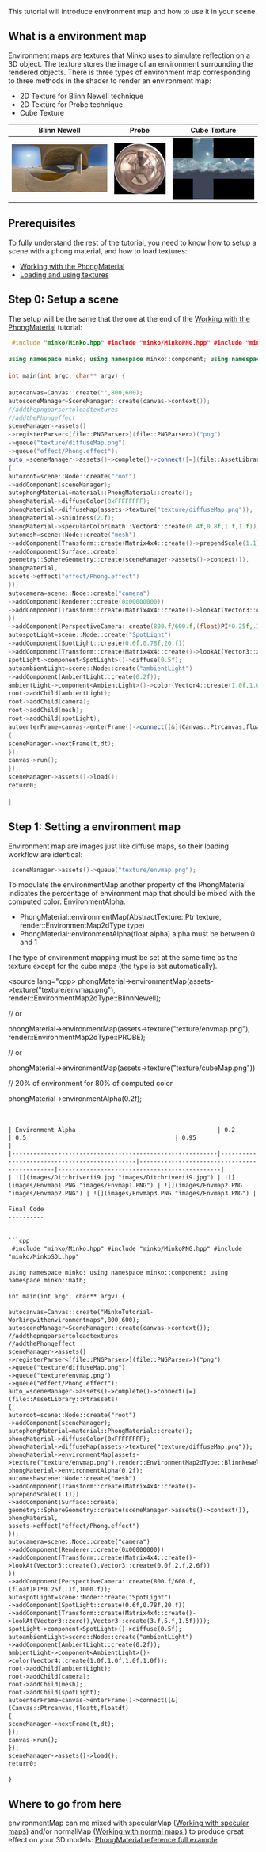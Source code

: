 This tutorial will introduce environment map and how to use it in your scene.

What is a environment map
-------------------------

Environment maps are textures that Minko uses to simulate reflection on a 3D object. The texture stores the image of an environment surrounding the rendered objects. There is three types of environment map corresponding to three methods in the shader to render an environment map:

-   2D Texture for Blinn Newell technique
-   2D Texture for Probe technique
-   Cube Texture

| Blinn Newell                                             | Probe                                                    | Cube Texture                                                                       |
|----------------------------------------------------------|----------------------------------------------------------|------------------------------------------------------------------------------------|
| ![](images/Ditchriverii9.jpg "images/Ditchriverii9.jpg") | ![](images/Galileo_probe.jpg "images/Galileo_probe.jpg") | ![](images/F6-example_horizontalcross.png "images/F6-example_horizontalcross.png") |

Prerequisites
-------------

To fully understand the rest of the tutorial, you need to know how to setup a scene with a phong material, and how to load textures:

-   [Working with the PhongMaterial](Working_with_the_PhongMaterial.md)
-   [Loading and using textures](Loading_and_using_textures.md)

Step 0: Setup a scene
---------------------

The setup will be the same that the one at the end of the [Working with the PhongMaterial](Working_with_the_PhongMaterial.md) tutorial:


```cpp
 #include "minko/Minko.hpp" #include "minko/MinkoPNG.hpp" #include "minko/MinkoSDL.hpp"

using namespace minko; using namespace minko::component; using namespace minko::math;

int main(int argc, char** argv) {

autocanvas=Canvas::create("",800,600);
autosceneManager=SceneManager::create(canvas->context());
//addthepngparsertoloadtextures
//addthePhongeffect
sceneManager->assets()
->registerParser<[file::PNGParser>](file::PNGParser>)("png")
->queue("texture/diffuseMap.png")
->queue("effect/Phong.effect");
auto_=sceneManager->assets()->complete()->connect([=](file::AssetLibrary::Ptrassets)
{
autoroot=scene::Node::create("root")
->addComponent(sceneManager);
autophongMaterial=material::PhongMaterial::create();
phongMaterial->diffuseColor(0xFFFFFFFF);
phongMaterial->diffuseMap(assets->texture("texture/diffuseMap.png"));
phongMaterial->shininess(2.f);
phongMaterial->specularColor(math::Vector4::create(0.4f,0.8f,1.f,1.f));
automesh=scene::Node::create("mesh")
->addComponent(Transform::create(Matrix4x4::create()->prependScale(1.1)))
->addComponent(Surface::create(
geometry::SphereGeometry::create(sceneManager->assets()->context()),
phongMaterial,
assets->effect("effect/Phong.effect")
));
autocamera=scene::Node::create("camera")
->addComponent(Renderer::create(0x00000000))
->addComponent(Transform::create(Matrix4x4::create()->lookAt(Vector3::create(),Vector3::create(0.0f,2.f,2.6f))
))
->addComponent(PerspectiveCamera::create(800.f/600.f,(float)PI*0.25f,.1f,1000.f));
autospotLight=scene::Node::create("SpotLight")
->addComponent(SpotLight::create(0.6f,0.78f,20.f))
->addComponent(Transform::create(Matrix4x4::create()->lookAt(Vector3::zero(),Vector3::create(3.f,5.f,1.5f))));
spotLight->component<SpotLight>()->diffuse(0.5f);
autoambientLight=scene::Node::create("ambientLight")
->addComponent(AmbientLight::create(0.2f));
ambientLight->component<AmbientLight>()->color(Vector4::create(1.0f,1.0f,1.0f,1.0f));
root->addChild(ambientLight);
root->addChild(camera);
root->addChild(mesh);
root->addChild(spotLight);
autoenterFrame=canvas->enterFrame()->connect([&](Canvas::Ptrcanvas,floatt,floatdt)
{
sceneManager->nextFrame(t,dt);
});
canvas->run();
});
sceneManager->assets()->load();
return0;

} 
```


Step 1: Setting a environment map
---------------------------------

Environment map are images just like diffuse maps, so their loading workflow are identical: 
```cpp
 sceneManager->assets()->queue("texture/envmap.png"); 
```


To modulate the environmentMap another property of the PhongMaterial indicates the percentage of environment map that should be mixed with the computed color: EnvironmentAlpha.

-   PhongMaterial::environmentMap(AbstractTexture::Ptr texture, render::EnvironmentMap2dType type)
-   PhongMaterial::environmentAlpha(float alpha) alpha must be between 0 and 1

The type of environment mapping must be set at the same time as the texture except for the cube maps (the type is set automatically).

<source lang="cpp> phongMaterial->environmentMap(assets->texture("texture/envmap.png"), render::EnvironmentMap2dType::BlinnNewell);

// or

phongMaterial->environmentMap(assets->texture("texture/envmap.png"), render::EnvironmentMap2dType::PROBE);

// or

phongMaterial->environmentMap(assets->texture("texture/cubeMap.png"))

// 20% of environment for 80% of computed color

phongMaterial->environmentAlpha(0.2f); 
```


| Environment Alpha                                        | 0.2                                          | 0.5                                          | 0.95                                         |
|----------------------------------------------------------|----------------------------------------------|----------------------------------------------|----------------------------------------------|
| ![](images/Ditchriverii9.jpg "images/Ditchriverii9.jpg") | ![](images/Envmap1.PNG "images/Envmap1.PNG") | ![](images/Envmap2.PNG "images/Envmap2.PNG") | ![](images/Envmap3.PNG "images/Envmap3.PNG") |

Final Code
----------


```cpp
 #include "minko/Minko.hpp" #include "minko/MinkoPNG.hpp" #include "minko/MinkoSDL.hpp"

using namespace minko; using namespace minko::component; using namespace minko::math;

int main(int argc, char** argv) {

autocanvas=Canvas::create("MinkoTutorial-Workingwithenvironmentmaps",800,600);
autosceneManager=SceneManager::create(canvas->context());
//addthepngparsertoloadtextures
//addthePhongeffect
sceneManager->assets()
->registerParser<[file::PNGParser>](file::PNGParser>)("png")
->queue("texture/diffuseMap.png")
->queue("texture/envmap.png")
->queue("effect/Phong.effect");
auto_=sceneManager->assets()->complete()->connect([=](file::AssetLibrary::Ptrassets)
{
autoroot=scene::Node::create("root")
->addComponent(sceneManager);
autophongMaterial=material::PhongMaterial::create();
phongMaterial->diffuseColor(0xFFFFFFFF);
phongMaterial->diffuseMap(assets->texture("texture/diffuseMap.png"));
phongMaterial->environmentMap(assets->texture("texture/envmap.png"),render::EnvironmentMap2dType::BlinnNewell);
phongMaterial->environmentAlpha(0.2f);
automesh=scene::Node::create("mesh")
->addComponent(Transform::create(Matrix4x4::create()->prependScale(1.1)))
->addComponent(Surface::create(
geometry::SphereGeometry::create(sceneManager->assets()->context()),
phongMaterial,
assets->effect("effect/Phong.effect")
));
autocamera=scene::Node::create("camera")
->addComponent(Renderer::create(0x00000000))
->addComponent(Transform::create(Matrix4x4::create()->lookAt(Vector3::create(),Vector3::create(0.0f,2.f,2.6f))
))
->addComponent(PerspectiveCamera::create(800.f/600.f,(float)PI*0.25f,.1f,1000.f));
autospotLight=scene::Node::create("SpotLight")
->addComponent(SpotLight::create(0.6f,0.78f,20.f))
->addComponent(Transform::create(Matrix4x4::create()->lookAt(Vector3::zero(),Vector3::create(3.f,5.f,1.5f))));
spotLight->component<SpotLight>()->diffuse(0.5f);
autoambientLight=scene::Node::create("ambientLight")
->addComponent(AmbientLight::create(0.2f));
ambientLight->component<AmbientLight>()->color(Vector4::create(1.0f,1.0f,1.0f,1.0f));
root->addChild(ambientLight);
root->addChild(camera);
root->addChild(mesh);
root->addChild(spotLight);
autoenterFrame=canvas->enterFrame()->connect([&](Canvas::Ptrcanvas,floatt,floatdt)
{
sceneManager->nextFrame(t,dt);
});
canvas->run();
});
sceneManager->assets()->load();
return0;

} 
```


Where to go from here
---------------------

environmentMap can me mixed with specularMap ([Working with specular maps](Working_with_specular_maps_.md)) and/or normalMap ([Working with normal maps ](Working_with_normal_maps_.md)) to produce great effect on your 3D models: [ PhongMaterial reference full example](PhongMaterial_reference.md).

